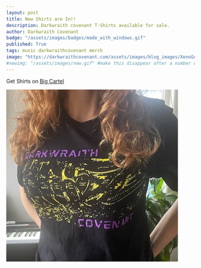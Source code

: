 ```yaml
---
layout: post
title: New Shirts are In!!
description: Darkwraith covenant T-Shirts available for sale.
author: Darkwraith Covenant
badge: "/assets/images/badges/made_with_windows.gif"
published: True
tags: music darkwraithcovenant merch
image: "https://darkwraithcovenant.com/assets/images/blog_images/XenoGutsT.jpeg"
#newimg: "/assets/images/new.gif" #make this disappear after a number of days with conditionals  
---
```



Get Shirts on [Big Cartel](https://shop.darkwraithcovenant.com)

<div class="vidalign">
<img src="/assets/images/blog_images/XenoGutsT.jpeg" class="res" alt="XenoGuts Shirts">
</div>
<!-- excerpt-end -->